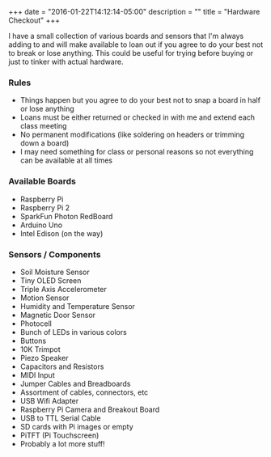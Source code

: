 +++
date = "2016-01-22T14:12:14-05:00"
description = ""
title = "Hardware Checkout"
+++

I have a small collection of various boards and sensors that I'm always adding to and will make available to loan out if you agree to do your best not to break or lose anything. This could be useful for trying before buying or just to tinker with actual hardware.

### Rules 
- Things happen but you agree to do your best not to snap a board in half or lose anything
- Loans must be either returned or checked in with me and extend each class meeting 
- No permanent modifications (like soldering on headers or trimming down a board)
- I may need something for class or personal reasons so not everything can be available at all times

### Available Boards

- Raspberry Pi   
- Raspberry Pi 2  
- SparkFun Photon RedBoard  
- Arduino Uno
- Intel Edison (on the way)

### Sensors / Components 

- Soil Moisture Sensor
- Tiny OLED Screen
- Triple Axis Accelerometer
- Motion Sensor
- Humidity and Temperature Sensor
- Magnetic Door Sensor
- Photocell
- Bunch of LEDs in various colors
- Buttons 
- 10K Trimpot
- Piezo Speaker
- Capacitors and Resistors 
- MIDI Input
- Jumper Cables and Breadboards
- Assortment of cables, connectors, etc
- USB Wifi Adapter
- Raspberry Pi Camera and Breakout Board
- USB to TTL Serial Cable 
- SD cards with Pi images or empty
- PiTFT (Pi Touchscreen)
- Probably a lot more stuff! 